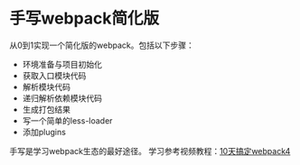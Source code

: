 # 手写webpack简化版

从0到1实现一个简化版的webpack。包括以下步骤：
* 环境准备与项目初始化
* 获取入口模块代码
* 解析模块代码
* 递归解析依赖模块代码
* 生成打包结果
* 写一个简单的less-loader
* 添加plugins

手写是学习webpack生态的最好途径。
学习参考视频教程：[10天搞定webpack4](https://www.bilibili.com/video/BV1a4411e7Bz)
